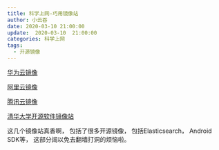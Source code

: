 ```yaml
---
title: 科学上网-巧用镜像站
author: 小云吞
date: 2020-03-10 21:00:00
update:  2020-03-10  21:00:00
categories: 科学上网
tags: 
  - 开源镜像
---
```


[华为云镜像](https://mirrors.huaweicloud.com/)

[阿里云镜像](https://developer.aliyun.com/mirror/)

[腾讯云镜像](https://mirrors.cloud.tencent.com/)

[清华大学开源软件镜像站](https://mirror.tuna.tsinghua.edu.cn/)

这几个镜像站真香啊， 包括了很多开源镜像， 包括Elasticsearch， Android SDK等， 这部分阔以免去翻墙打洞的烦恼啦。